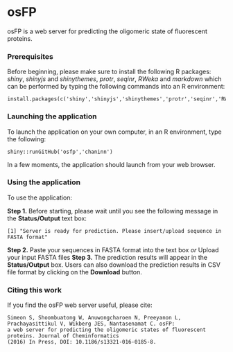 # osFP
osFP is a web server for predicting the oligomeric state of fluorescent proteins.

### Prerequisites

Before beginning, please make sure to install the following R packages: *shiny*, *shinyjs* and *shinythemes*, *protr*, *seqinr*, *RWeka* and *markdown* which can be performed by typing the following commands into an R environment:

```
install.packages(c('shiny','shinyjs','shinythemes','protr','seqinr','RWeka','markdown'))
```

### Launching the application
To launch the application on your own computer, in an R environment, type the following:

```
shiny::runGitHub('osfp','chaninn')
```
In a few moments, the application should launch from your web browser.

### Using the application
To use the application:

**Step 1.** Before starting, please wait until you see the following message in the **Status/Output** text box:
```
[1] "Server is ready for prediction. Please insert/upload sequence in FASTA format"
```
**Step 2.** Paste your sequences in FASTA format into the text box *or* Upload your input FASTA files
**Step 3.** The prediction results will appear in the **Status/Output** box. Users can also download the prediction results in CSV file format by clicking on the **Download** button.

### Citing this work
If you find the osFP web server useful, please cite:
```
Simeon S, Shoombuatong W, Anuwongcharoen N, Preeyanon L, Prachayasittikul V, Wikberg JES, Nantasenamat C. osFP: 
a web server for predicting the oligomeric states of fluorescent proteins. Journal of Cheminformatics
(2016) In Press, DOI: 10.1186/s13321-016-0185-8.
```
